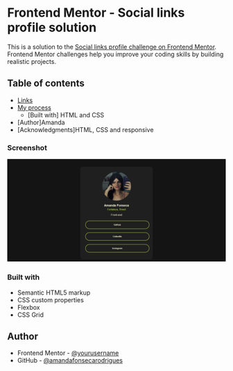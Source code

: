# Frontend Mentor - Social links profile solution

This is a solution to the [Social links profile challenge on Frontend Mentor](https://www.frontendmentor.io/challenges/social-links-profile-UG32l9m6dQ). Frontend Mentor challenges help you improve your coding skills by building realistic projects. 

## Table of contents

  - [Links](#links)
- [My process](#my-process)
  - [Built with] HTML and CSS
- [Author]Amanda
- [Acknowledgments]HTML, CSS and responsive



### Screenshot

![](./assets/images/perfil.png)


### Built with

- Semantic HTML5 markup
- CSS custom properties
- Flexbox
- CSS Grid
## Author

- Frontend Mentor - [@yourusername](https://www.frontendmentor.io/profile/Amandafonsecarodrigues)
- GitHub - [@amandafonsecarodrigues](https://github.com/Amandafonsecarodrigues)


